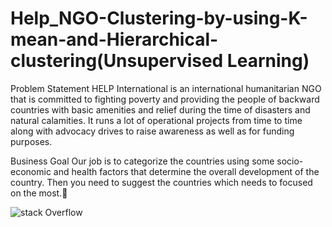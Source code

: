 # Help_NGO-Clustering-by-using-K-mean-and-Hierarchical-clustering(Unsupervised Learning)
Problem Statement
HELP International is an international humanitarian NGO that is committed to fighting poverty and providing the people of backward countries with basic amenities and relief during the time of disasters and natural calamities. It runs a lot of operational projects from time to time along with advocacy drives to raise awareness as well as for funding purposes.

Business Goal
Our job is to categorize the countries using some socio-economic and health factors that determine the overall development of the country. Then you need to suggest the countries which needs to focused on the most.

![stack Overflow](https://tse2.mm.bing.net/th?id=OIP.XJvrDUo5arrbV230erMpEAHaHw&pid=Api&P=0&w=300&h=300)

